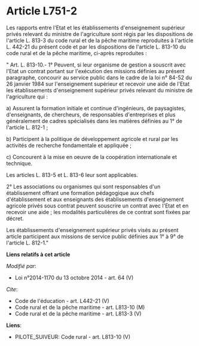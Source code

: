 # Article L751-2

Les rapports entre l'Etat et les établissements d'enseignement supérieur privés relevant du ministre de l'agriculture sont
régis par les dispositions de l'article L. 813-3 du code rural et de la pêche maritime reproduites à l'article L. 442-21 du
présent code et par les dispositions de l'article L. 813-10 du code rural et de la pêche maritime, ci-après reproduites :

" Art. L. 813-10.- 1° Peuvent, si leur organisme de gestion a souscrit avec l'Etat un contrat portant sur l'exécution des
missions définies au présent paragraphe, concourir au service public dans le cadre de la loi n° 84-52 du 26 janvier 1984 sur
l'enseignement supérieur et recevoir une aide de l'Etat les établissements d'enseignement supérieur privés relevant du
ministre de l'agriculture qui :

a) Assurent la formation initiale et continue d'ingénieurs, de paysagistes, d'enseignants, de chercheurs, de responsables
d'entreprises et plus généralement de cadres spécialisés dans les matières définies au 1° de l'article L. 812-1 ;

b) Participent à la politique de développement agricole et rural par les activités de recherche fondamentale et appliquée ;

c) Concourent à la mise en oeuvre de la coopération internationale et technique.

Les articles L. 813-5 et L. 813-6 leur sont applicables.

2° Les associations ou organismes qui sont responsables d'un établissement offrant une formation pédagogique aux chefs
d'établissement et aux enseignants des établissements d'enseignement agricole privés sous contrat peuvent souscrire un
contrat avec l'Etat et en recevoir une aide ; les modalités particulières de ce contrat sont fixées par décret.

Les établissements d'enseignement supérieur privés visés au présent article participent aux missions de service public
définies aux 1° à 9° de l'article L. 812-1."

**Liens relatifs à cet article**

_Modifié par_:

  - Loi n°2014-1170 du 13 octobre 2014 - art. 64 (V)

_Cite_:

  - Code de l'éducation - art. L442-21 (V)
  - Code rural et de la pêche maritime - art. L813-10 (M)
  - Code rural et de la pêche maritime - art. L813-3 (V)

**Liens**:

  - PILOTE_SUIVEUR: Code rural - art. L813-10 (V)
